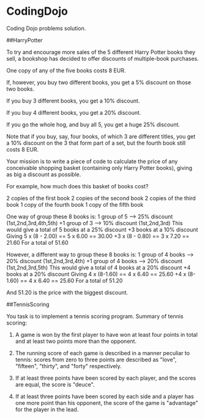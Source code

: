 CodingDojo
==========

Coding Dojo problems solution.

##HarryPotter

To try and encourage more sales of the 5 different Harry
Potter books they sell, a bookshop has decided to offer 
discounts of multiple-book purchases. 

One copy of any of the five books costs 8 EUR. 

If, however, you buy two different books, you get a 5% 
discount on those two books.

If you buy 3 different books, you get a 10% discount. 

If you buy 4 different books, you get a 20% discount.

If you go the whole hog, and buy all 5, you get a huge 25%
discount. 

Note that if you buy, say, four books, of which 3 are 
different titles, you get a 10% discount on the 3 that 
form part of a set, but the fourth book still costs 8 EUR. 

Your mission is to write a piece of code to calculate the 
price of any conceivable shopping basket (containing only 
Harry Potter books), giving as big a discount as possible.

For example, how much does this basket of books cost?

2 copies of the first book
2 copies of the second book
2 copies of the third book
1 copy of the fourth book
1 copy of the fifth book

One way of group these 8 books is:
 1 group of 5 --> 25% discount (1st,2nd,3rd,4th,5th)
+1 group of 3 --> 10% discount (1st,2nd,3rd)
This would give a total of
 5 books at a 25% discount
+3 books at a 10% discount
Giving
 5 x (8 - 2.00) == 5 x 6.00 == 30.00
+3 x (8 - 0.80) == 3 x 7.20 == 21.60
For a total of 51.60

However, a different way to group these 8 books is:
 1 group of 4 books --> 20% discount  (1st,2nd,3rd,4th)
+1 group of 4 books --> 20% discount  (1st,2nd,3rd,5th)
This would give a total of
 4 books at a 20% discount
+4 books at a 20% discount
Giving
 4 x (8-1.60) == 4 x 6.40 == 25.60
+4 x (8-1.60) == 4 x 6.40 == 25.60
For a total of 51.20

And 51.20 is the price with the biggest discount.


##TennisScoring

You task is to implement a tennis scoring program.
Summary of tennis scoring:

1. A game is won by the first player to have won at
   least four points in total and at least two points
   more than the opponent.
   
2. The running score of each game is described in a
   manner peculiar to tennis: scores from zero to three
   points are described as "love", "fifteen", "thirty",
   and "forty" respectively.
   
3. If at least three points have been scored by each
   player, and the scores are equal, the score is "deuce".
   
4. If at least three points have been scored by each
   side and a player has one more point than his opponent,
   the score of the game is "advantage" for the player
   in the lead.

